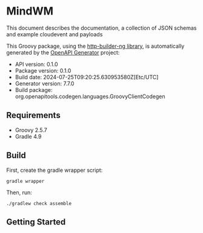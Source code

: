 # MindWM

This document describes the documentation, a collection of JSON schemas and example cloudevent and payloads

This Groovy package, using the [http-builder-ng library](https://http-builder-ng.github.io/http-builder-ng/), is automatically generated by the [OpenAPI Generator](https://openapi-generator.tech) project:

- API version: 0.1.0
- Package version: 0.1.0
- Build date: 2024-07-25T09:20:25.630953580Z[Etc/UTC]
- Generator version: 7.7.0
- Build package: org.openapitools.codegen.languages.GroovyClientCodegen

## Requirements

* Groovy 2.5.7
* Gradle 4.9

## Build

First, create the gradle wrapper script:

```
gradle wrapper
```

Then, run:

```
./gradlew check assemble
```

## Getting Started



